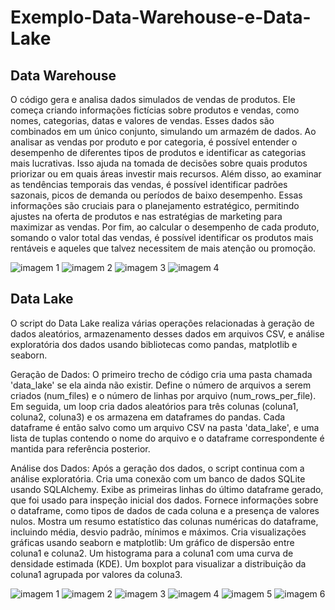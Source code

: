 # Exemplo-Data-Warehouse-e-Data-Lake

<h2>Data Warehouse</h2>

O código gera e analisa dados simulados de vendas de produtos. Ele começa criando informações fictícias sobre produtos e vendas, como nomes, categorias, datas e valores de vendas. Esses dados são combinados em um único conjunto, simulando um armazém de dados.
Ao analisar as vendas por produto e por categoria, é possível entender o desempenho de diferentes tipos de produtos e identificar as categorias mais lucrativas. Isso ajuda na tomada de decisões sobre quais produtos priorizar ou em quais áreas investir mais recursos.
Além disso, ao examinar as tendências temporais das vendas, é possível identificar padrões sazonais, picos de demanda ou períodos de baixo desempenho. Essas informações são cruciais para o planejamento estratégico, permitindo ajustes na oferta de produtos e nas estratégias de marketing para maximizar as vendas.
Por fim, ao calcular o desempenho de cada produto, somando o valor total das vendas, é possível identificar os produtos mais rentáveis e aqueles que talvez necessitem de mais atenção ou promoção.

![imagem 1](https://github.com/Testorugo/Exemplo-Data-Warehouse-e-Data-Lake/assets/114782204/3196a42b-a294-476b-9aa5-29b8ae0f9917)
![imagem 2](https://github.com/Testorugo/Exemplo-Data-Warehouse-e-Data-Lake/assets/114782204/dbf87d7b-62ad-4849-b9ec-b0137fc24d8f)
![imagem 3](https://github.com/Testorugo/Exemplo-Data-Warehouse-e-Data-Lake/assets/114782204/970eeccd-8550-412b-b117-6048bed194f9)
![imagem 4](https://github.com/Testorugo/Exemplo-Data-Warehouse-e-Data-Lake/assets/114782204/eaf6810f-878f-4d4d-858e-2ed6a47b9e81)

<h2>Data Lake</h2>

O script do Data Lake realiza várias operações relacionadas à geração de dados aleatórios, armazenamento desses dados em arquivos CSV, e análise exploratória dos dados usando bibliotecas como pandas, matplotlib e seaborn.

Geração de Dados:
O primeiro trecho de código cria uma pasta chamada 'data_lake' se ela ainda não existir.
Define o número de arquivos a serem criados (num_files) e o número de linhas por arquivo (num_rows_per_file).
Em seguida, um loop cria dados aleatórios para três colunas (coluna1, coluna2, coluna3) e os armazena em dataframes do pandas.
Cada dataframe é então salvo como um arquivo CSV na pasta 'data_lake', e uma lista de tuplas contendo o nome do arquivo e o dataframe correspondente é mantida para referência posterior.

Análise dos Dados:
Após a geração dos dados, o script continua com a análise exploratória.
Cria uma conexão com um banco de dados SQLite usando SQLAlchemy.
Exibe as primeiras linhas do último dataframe gerado, que foi usado para inspeção inicial dos dados.
Fornece informações sobre o dataframe, como tipos de dados de cada coluna e a presença de valores nulos.
Mostra um resumo estatístico das colunas numéricas do dataframe, incluindo média, desvio padrão, mínimos e máximos.
Cria visualizações gráficas usando seaborn e matplotlib:
Um gráfico de dispersão entre coluna1 e coluna2.
Um histograma para a coluna1 com uma curva de densidade estimada (KDE).
Um boxplot para visualizar a distribuição da coluna1 agrupada por valores da coluna3.

![imagem 1](https://github.com/Testorugo/Exemplo-Data-Warehouse-e-Data-Lake/assets/114782204/226beacf-9cc6-4aba-a04c-28698fd44ea9)
![imagem 2](https://github.com/Testorugo/Exemplo-Data-Warehouse-e-Data-Lake/assets/114782204/49a19509-5772-479d-bbb6-a8a8035304e1)
![imagem 3](https://github.com/Testorugo/Exemplo-Data-Warehouse-e-Data-Lake/assets/114782204/a13e2b71-b4ae-433a-ac5d-433ce6693501)
![imagem 4](https://github.com/Testorugo/Exemplo-Data-Warehouse-e-Data-Lake/assets/114782204/69a58666-d86c-48e5-a9da-e1ee3924e0f0)
![imagem 5](https://github.com/Testorugo/Exemplo-Data-Warehouse-e-Data-Lake/assets/114782204/1b618871-f423-4685-a1d7-573cbb40fd01)
![imagem 6](https://github.com/Testorugo/Exemplo-Data-Warehouse-e-Data-Lake/assets/114782204/3389a162-3e4b-459b-9506-2550ca898a6f)





